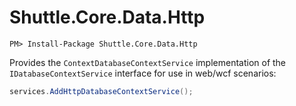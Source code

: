 # Shuttle.Core.Data.Http

```
PM> Install-Package Shuttle.Core.Data.Http
```

Provides the `ContextDatabaseContextService` implementation of the `IDatabaseContextService` interface for use in web/wcf scenarios:

```c#
services.AddHttpDatabaseContextService();
```
